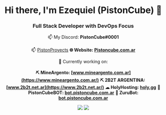 <div align="center">

# Hi there, I'm Ezequiel (PistonCube) 👋
### Full Stack Developer with DevOps Focus
📫 My Discord: **PistonCube#0001**<br /><br/>
📫 [PistonProyects](https://discord.gg/eKeeZPq6SJ)
**🌐 Website: [Pistoncube.com.ar](https://www.pistoncube.com.ar/)**

🔭 Currently working on:<br /><br />
**⛏️ MineArgento: [www.mineargento.com.ar](https://www.mineargento.com.ar/)**
**⛏️ 2B2T ARGENTINA: [www.2b2t.net.ar](https://www.2b2t.net.ar/)**
**☁ HolyHosting: [holy.gg](https://holyhost.ing/2b2t)**
**🤖 PistonCubeBOT: [bot.pistoncube.com.ar](https://bot.pistoncube.com.ar/)**
**🤖 ZuruBot: [bot.pistoncube.com.ar](https://bot.pistoncube.com.ar/)**

<img src="https://github-readme-stats.vercel.app/api?username=PistonCube&show_icons=true&text_color=00ff00&icon_color=008000&theme=dark">
<img src="https://github-readme-stats.vercel.app/api/top-langs/?username=PistonCube&layout=compact&text_color=00ff00&icon_color=008000&theme=dark">
</div>
